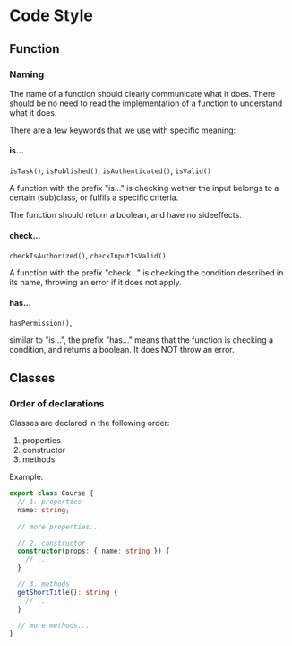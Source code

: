 # Code Style

## Function

### Naming

The name of a function should clearly communicate what it does. There should be no need to read the implementation of a function to understand what it does.

There are a few keywords that we use with specific meaning:

#### is...

`isTask()`, `isPublished()`, `isAuthenticated()`, `isValid()`

A function with the prefix "is..." is checking wether the input belongs to a certain (sub)class, or fulfils a specific criteria.

The function should return a boolean, and have no sideeffects.

#### check...

`checkIsAuthorized()`, `checkInputIsValid()`

A function with the prefix "check..." is checking the condition described in its name, throwing an error if it does not apply.

#### has...

`hasPermission()`,

similar to "is...", the prefix "has..." means that the function is checking a condition, and returns a boolean. It does NOT throw an error.

## Classes

### Order of declarations

Classes are declared in the following order:
1. properties
2. constructor
3. methods

Example:
```Typescript
export class Course {
  // 1. properties
  name: string;
  
  // more properties...

  // 2. constructor
  constructor(props: { name: string }) {
    // ...
  }

  // 3. methods
  getShortTitle(): string {
    // ...
  }

  // more methods...
}
```
